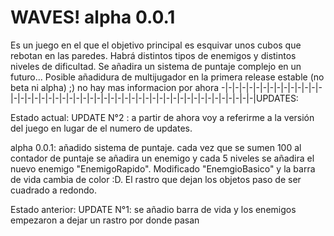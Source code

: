 # WAVES! alpha 0.0.1
Es un juego en el que el objetivo principal es esquivar unos cubos que rebotan en las paredes. Habrá distintos tipos de enemigos y distintos niveles de dificultad. Se añadira un sistema de puntaje complejo en un futuro... Posible añadidura de multijugador en la primera release estable (no beta ni alpha) ;)
no hay mas informacion por ahora
-|-|-|-|-|-|-|-|-|-|-|-|-|-|-|-|-|-|-|-|-|-|-|-|-|-|-|-|-|-|-|-|-|-|-|-|-|-|-|-|-|-|-|-|-|-|-|-|-|-|UPDATES:

Estado actual: UPDATE N°2 : a partir de ahora voy a referirme a la versión del juego en lugar de el numero de updates.

alpha 0.0.1: añadido sistema de puntaje. cada vez que se sumen 100 al contador de puntaje se añadira un enemigo y cada 5 niveles se añadira el nuevo enemigo "EnemigoRapido". Modificado "EnemgioBasico" y la barra de vida cambia de color :D. El rastro que dejan los objetos paso de ser cuadrado a redondo.

Estado anterior: UPDATE N°1: se añadio barra de vida y los enemigos empezaron a dejar un rastro por donde pasan
